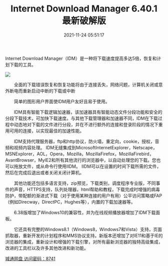 ﻿---
title: Internet Download Manager 6.40.1 最新破解版
date: 2021-11-24 05:51:17
tags:

categories: 下载工具
---

Internet Download Manager（IDM）是一种将下载速度提高多达5倍，恢复和计划下载的工具。

![](https://gitee.com/dl999/pic/raw/master/windows/idm/idm.png) <!-- more -->


　　全面的下载错误恢复和恢复功能将由于连接丢失，网络问题，计算机关闭或意外断电而重新启动中断的下载或中断

　　简单的图形用户界面使IDM用户友好且易于使用。

　　IDM具有智能下载逻辑加速器，该加速器具有智能动态文件分段功能和安全的分段下载技术，可加快下载速度。与其他下载管理器和加速器不同，IDM在下载过程中动态地对下载的文件进行分段，并在不进行额外的连接和登录阶段的情况下重用可用的连接，以实现最佳的加速性能。

　　IDM支持代理服务器，ftp和http协议，防火墙，重定向，cookie，授权，音频和视频内容处理。 IDM无缝集成到MicrosoftInternetExplorer，Netscape，MSNExplorer，AOL，Opera，Mozilla，MozillaFirefox，MozillaFirebird，AvantBrowser，MyIE2和所有其他流行的浏览器中，以自动处理您的下载。您也可以拖放文件，或从命令行使用IIDM。 IIDM可以在设置的时间下载所需的文件，然后在完成后退出或者关闭关闭计算机。

　　其他功能还包括多语言支持，zip预览，下载类别，调度程序专业版，不同事件的声音，HTTPS支持，队列处理器，html帮助和教程，下载完成时增强的病毒防护，带配额的渐进式下载（对于使用某种连接的用户有用）公平访问策略或FAP（例如Direcway，DirectPC，Hughes等），内置的下载加速器等。

　　6.38版增加了Windows10的兼容性，并为在线视频播放器增加了IDM下载面板。

　　它还具有完整的Windows8.1（Windows8，Windows7和Vista）支持，页面抓取器，重新开发的计划程序和MMS协议支持。新版本还增加了对IE11和基于IE的浏览器的集成，重新设计和增强的下载引擎，对所有最新浏览器的独特高级集成，改进的工具栏以及许多其他改进和新功能。


[城通网盘 访问密码：8741](https://url29.ctfile.com/f/34572529-524420322-a14f0d)

